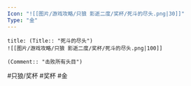 ```yaml
---
Icon: "![[图片/游戏攻略/只狼 影逝二度/奖杯/死斗的尽头.png|30]]"
Type: "金"
---
```

```ad-common-gold-trophy
title: (Title:: "死斗的尽头")
![[图片/游戏攻略/只狼 影逝二度/奖杯/死斗的尽头.png|100]]

(Comment:: "击败所有头目")
```

#只狼/奖杯 #奖杯 #金
